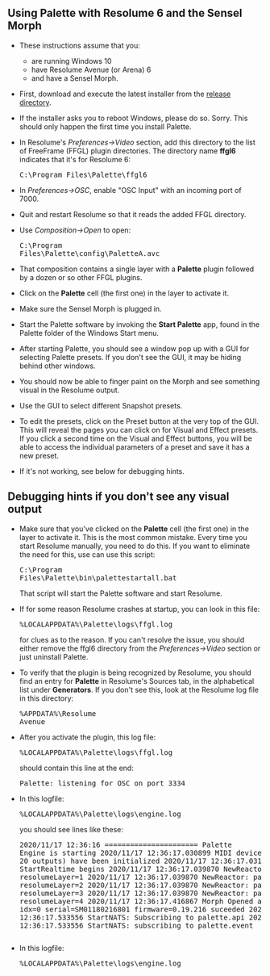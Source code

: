 ## Using Palette with Resolume 6 and the Sensel Morph

- These instructions assume that you:
  - are running Windows 10
  - have Resolume Avenue (or Arena) 6
  - and have a Sensel Morph.

- First, download and execute the latest installer from the
<a href=https://github.com/vizicist/palette/tree/main/release>release directory</a>.

- If the installer asks you to reboot Windows, please do so.  Sorry.  This should only happen the first time you install Palette.

- In Resolume's <i>Preferences->Video</i> section, add this directory to the list of FreeFrame (FFGL) plugin directories.  The directory name <b>ffgl6</b> indicates that it's for Resolume 6: <pre>C:\Program Files\Palette\ffgl6</pre>

- In <i>Preferences->OSC</i>, enable "OSC Input" with an incoming port of 7000.

- Quit and restart Resolume so that it reads the added FFGL directory.

- Use <i>Composition->Open</i> to open: <pre>C:\Program Files\Palette\config\PaletteA.avc</pre>

- That composition contains a single layer with a <b>Palette</b> plugin followed by a dozen or so other FFGL plugins.

- Click on the <b>Palette</b> cell (the first one) in the layer to activate it.

- Make sure the Sensel Morph is plugged in.

- Start the Palette software by invoking the
<b>Start Palette</b> app, found in the Palette folder of the Windows Start menu.

- After starting Palette, you should see a window
pop up with a GUI for selecting Palette presets.
If you don't see the GUI, it may be hiding behind other windows.

- You should now be able to finger paint on the Morph and see something visual in the Resolume output.

- Use the GUI to select different Snapshot presets.

- To edit the presets, click on the Preset button at the very top of the GUI.
This will reveal the pages you can click on for Visual and Effect presets.
If you click a second time on the Visual and Effect buttons,
you will be able to access the individual parameters
of a preset and save it has a new preset.

- If it's not working, see below for debugging hints.

## Debugging hints if you don't see any visual output

- Make sure that you've clicked on the <b>Palette</b>
cell (the first one) in the layer to activate it.
This is the most common mistake.
Every time you start Resolume manually, you need to do this.
If you want to eliminate the need for this, use can use this script: <pre>C:\Program Files\Palette\bin\palettestartall.bat</pre>
That script will start the Palette software and start Resolume.

- If for some reason Resolume crashes at startup,
you can look in this file: <pre>%LOCALAPPDATA%\Palette\logs\ffgl.log</pre>
for clues as to the reason.  If you can't resolve the issue,
you should either remove the ffgl6 directory from the <i>Preferences->Video</i> section or just uninstall Palette.

- To verify that the plugin is being recognized by Resolume,
you should find an entry for <b>Palette</b> in Resolume's Sources tab, in the alphabetical list under <b>Generators</b>.  If you don't see this, look at the Resolume log file in this directory: <pre>%APPDATA%\Resolume Avenue</pre>

- After you activate the plugin, this log file: <pre>%LOCALAPPDATA%\Palette\logs\ffgl.log</pre>
should contain this line at the end: <pre>Palette: listening for OSC on port 3334</pre>

- In this logfile: <pre>%LOCALAPPDATA%\Palette\logs\engine.log</pre>
you should see lines like these: <pre>2020/11/17 12:36:16 ====================== Palette Engine is starting
2020/11/17 12:36:17.030899 MIDI devices (18 inputs, 20 outputs) have been initialized
2020/11/17 12:36:17.031868 StartRealtime begins
2020/11/17 12:36:17.039870 NewReactor: pad=A resolumeLayer=1
2020/11/17 12:36:17.039870 NewReactor: pad=B resolumeLayer=2
2020/11/17 12:36:17.039870 NewReactor: pad=C resolumeLayer=3
2020/11/17 12:36:17.039870 NewReactor: pad=D resolumeLayer=4
2020/11/17 12:36:17.416867 Morph Opened and Started: idx=0 serial=SM01180216801 firmware=0.19.216 suceeded
2020/11/17 12:36:17.533556 StartNATS: Subscribing to palette.api
2020/11/17 12:36:17.533556 StartNATS: subscribing to palette.event
</pre>

- In this logfile: <pre>%LOCALAPPDATA%\Palette\logs\engine.log</pre>